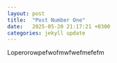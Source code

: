 ```yaml
---
layout: post
title:  "Post Number One"
date:   2025-05-20 21:17:21 +0300
categories: jekyll update
---
```

Loperorowpefwofmwfwefmefefm
